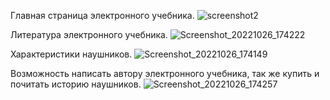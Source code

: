 Главная страница электронного учебника.
![screenshot2](https://user-images.githubusercontent.com/90903338/198208949-2568220b-1381-4ea4-80e0-fbb50746ad74.png)


Литература электронного учебника.
![Screenshot_20221026_174222](https://user-images.githubusercontent.com/90903338/198209005-de803c23-52b2-4bf5-8bca-1150a788bc4f.png)

Характеристики наушников.
![Screenshot_20221026_174149](https://user-images.githubusercontent.com/90903338/198209050-d9f5060b-44c4-4934-9ef9-4f3d63c8826f.png)

Возможность написать автору электронного учебника, так же купить и почитать историю наушников.
![Screenshot_20221026_174257](https://user-images.githubusercontent.com/90903338/198209231-d144f116-25c0-485a-b953-3213598843bb.png)

